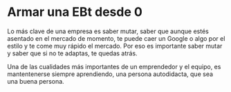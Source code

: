 # Armar una EBt desde 0

Lo más clave de una empresa es saber mutar, saber que aunque estés asentado en el mercado de momento, te puede caer un Google o algo por el estilo y te come muy rápido el mercado. Por eso es importante saber mutar y saber que si no te adaptas, te quedas atrás.

Una de las cualidades más importantes de un emprendedor y el equipo, es mantentenerse siempre aprendiendo, una persona autodidacta, que sea una buena persona.
